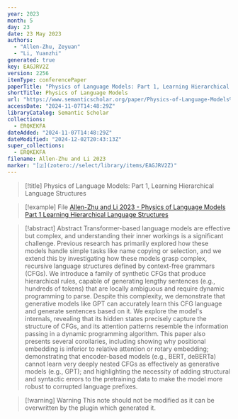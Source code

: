 ```yaml
---
year: 2023
month: 5
day: 23
date: 23 May 2023
authors:
  - "Allen-Zhu, Zeyuan"
  - "Li, Yuanzhi"
generated: true
key: EAGJRV2Z
version: 2256
itemType: conferencePaper
paperTitle: "Physics of Language Models: Part 1, Learning Hierarchical Language Structures"
shortTitle: Physics of Language Models
url: "https://www.semanticscholar.org/paper/Physics-of-Language-Models%3A-Part-1%2C-Learning-Allen-Zhu-Li/656d40a68662ac480a6c56677f7fc12aad26a50e"
accessDate: "2024-11-07T14:48:29Z"
libraryCatalog: Semantic Scholar
collections:
  - ERQKEKFA
dateAdded: "2024-11-07T14:48:29Z"
dateModified: "2024-12-02T20:43:13Z"
super_collections:
  - ERQKEKFA
filename: Allen-Zhu and Li 2023
marker: "[🇿](zotero://select/library/items/EAGJRV2Z)"
---
```


> [!title] Physics of Language Models: Part 1, Learning Hierarchical Language Structures

> [!example] File
> [Allen-Zhu and Li 2023 - Physics of Language Models Part 1 Learning Hierarchical Language Structures](/Papers/PDFs/Allen-Zhu%20and%20Li%202023%20-%20Physics%20of%20Language%20Models%20Part%201%20Learning%20Hierarchical%20Language%20Structures.pdf)

> [!abstract] Abstract
> Transformer-based language models are effective but complex, and understanding their inner workings is a significant challenge. Previous research has primarily explored how these models handle simple tasks like name copying or selection, and we extend this by investigating how these models grasp complex, recursive language structures defined by context-free grammars (CFGs). We introduce a family of synthetic CFGs that produce hierarchical rules, capable of generating lengthy sentences (e.g., hundreds of tokens) that are locally ambiguous and require dynamic programming to parse. Despite this complexity, we demonstrate that generative models like GPT can accurately learn this CFG language and generate sentences based on it. We explore the model's internals, revealing that its hidden states precisely capture the structure of CFGs, and its attention patterns resemble the information passing in a dynamic programming algorithm. This paper also presents several corollaries, including showing why positional embedding is inferior to relative attention or rotary embedding; demonstrating that encoder-based models (e.g., BERT, deBERTa) cannot learn very deeply nested CFGs as effectively as generative models (e.g., GPT); and highlighting the necessity of adding structural and syntactic errors to the pretraining data to make the model more robust to corrupted language prefixes.

>[!warning] Warning
> This note should not be modified as it can be overwritten by the plugin which generated it.

